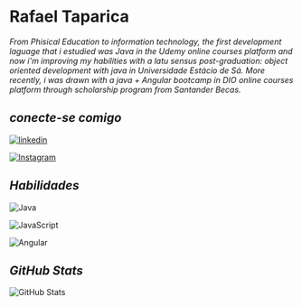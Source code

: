 # **Rafael Taparica**
  *From Phisical Education to information technology, the first development laguage that i estudied was Java  in the Udemy online courses platform and now i'm improving my habilities with a latu sensus post-graduation: object oriented development with java in Universidade Estácio de Sá. More recently, i was drawn  with a java + Angular bootcamp in DIO online courses platform through scholarship program from Santander Becas.*
## ***conecte-se comigo***
 [![linkedin](https://img.shields.io/badge/LinkedIn-3e065c?style=for-the-badge&logo=linkedin&logoColor=0E76A8)](https://www.linkedin.com/in/rafaeltaparica/)
 
 [![Instagram](https://img.shields.io/badge/Instagram-3e065c?style=for-the-badge&logo=instagram)](https://instagram.com/rafaeltaparica?igshid=NTc4MTIwNjQ2YQ==)


## ***Habilidades***
![Java](https://img.shields.io/badge/Java-3e065c?style=for-the-badge&logo=java) 

![JavaScript](https://img.shields.io/badge/JavaScript-3e065c?style=for-the-badge&logo=javascript)

![Angular](https://img.shields.io/badge/Angular-3e065c?style=for-the-badge&logo=angular&logoColor=C3002F)
## ***GitHub Stats***

![GitHub Stats](https://github-readme-stats.vercel.app/api?username=RafaelTap&theme=transparent&bg_color=3e065c&border_color=30A3DC&show_icons=true&icon_color=30A3DC&title_color=FFF&text_color=FFF) 